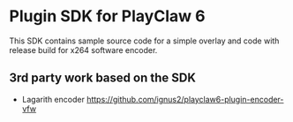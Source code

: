 # Plugin SDK for PlayClaw 6

This SDK contains sample source code for a simple overlay and code with release build for x264 software encoder.

## 3rd party work based on the SDK
* Lagarith encoder https://github.com/ignus2/playclaw6-plugin-encoder-vfw
